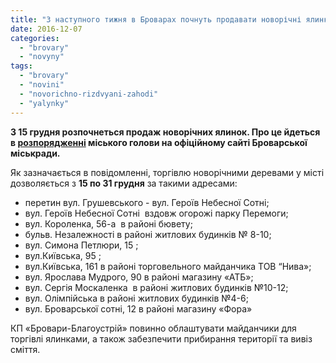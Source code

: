 ```yaml
---
title: "З наступного тижня в Броварах почнуть продавати новорічні ялинки"
date: 2016-12-07
categories: 
  - "brovary"
  - "novyny"
tags: 
  - "brovary"
  - "novini"
  - "novorichno-rizdvyani-zahodi"
  - "yalynky"
---
```


**З 15 грудня розпочнеться продаж новорічних ялинок. Про це йдеться в [розпорядженні](http://brovary-rada.gov.ua/documents/26295.html) міського голови на офіційному сайті Броварської міськради.**

Як зазначається в повідомленні, торгівлю новорічними деревами у місті дозволяється з **15 по 31 грудня** за такими адресами:

- перетин вул. Грушевського - вул. Героїв Небесної Сотні;
- вул. Героїв Небесної Сотні  вздовж огорожі парку Перемоги;
- вул. Короленка, 56-а  в районі бювету;
- бульв. Незалежності в районі житлових будинків № 8-10;
- вул. Симона Петлюри, 15 ;
- вул.Київська, 95 ;
- вул.Київська, 161 в районі торговельного майданчика ТОВ “Нива»;
- вул. Ярослава Мудрого, 90 в районі магазину «АТБ»;
- вул. Сергія Москаленка  в районі житлових будинків №10-12;
- вул. Олімпійська в районі житлових будинків №4-6;
- вул. Броварської сотні, 12 в районі магазину «Фора»

КП «Бровари-Благоустрій» повинно облаштувати майданчики для торгівлі ялинками, а також забезпечити прибирання території та вивіз сміття.
